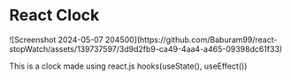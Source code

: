 <h1> React Clock</h1>
![Screenshot 2024-05-07 204500](https://github.com/Baburam99/react-stopWatch/assets/139737597/3d9d2fb9-ca49-4aa4-a465-09398dc61f33)

<p>This is a clock made using react.js hooks(useState(), useEffect())</p>

